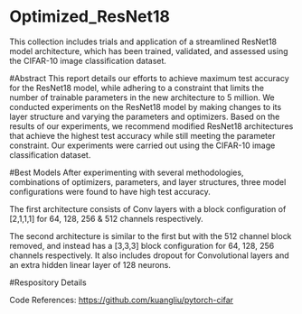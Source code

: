 # Optimized_ResNet18

This collection includes trials and application of a streamlined ResNet18 model architecture, which has been trained, validated, and assessed using the CIFAR-10 image classification dataset.


#Abstract
This report details our efforts to achieve maximum test accuracy for the ResNet18 model, while adhering to a constraint that limits the number of trainable parameters in the new architecture to 5 million. We conducted experiments on the ResNet18 model by making changes to its layer structure and varying the parameters and optimizers. Based on the results of our experiments, we recommend modified ResNet18 architectures that achieve the highest test accuracy while still meeting the parameter constraint. Our experiments were carried out using the CIFAR-10 image classification dataset.

#Best Models
After experimenting with several methodologies, combinations of optimizers, parameters, and layer structures, three model configurations were found to have high test accuracy.

The first architecture consists of Conv layers with a block configuration of [2,1,1,1] for 64, 128, 256 & 512 channels respectively.

The second architecture is similar to the first but with the 512 channel block removed, and instead has a [3,3,3] block configuration for 64, 128, 256 channels respectively. It also includes dropout for Convolutional layers and an extra hidden linear layer of 128 neurons.

#Respository Details


Code References:
https://github.com/kuangliu/pytorch-cifar
